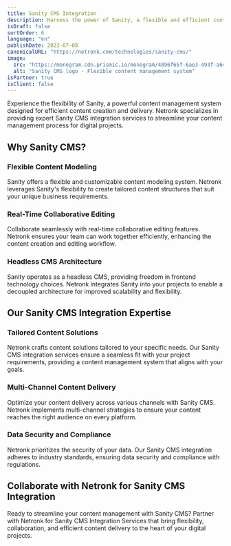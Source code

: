 ```yaml
---
title: Sanity CMS Integration
description: Harness the power of Sanity, a flexible and efficient content management system (CMS). Netronk offers expert Sanity CMS integration services to streamline content creation, delivery, and management for your digital projects.
isDraft: false
sortOrder: 6
language: "en"
publishDate: 2023-07-08
canonicalURL: "https://netronk.com/technologies/sanity-cms/"
image:
  src: "https://monogram.cdn.prismic.io/monogram/4896f65f-6ae3-493f-a645-06ab7560ecac_Sanity.svg"
  alt: "Sanity CMS logo - Flexible content management system"
isPartner: true
isClient: false
---
```


Experience the flexibility of Sanity, a powerful content management system designed for efficient content creation and delivery. Netronk specializes in providing expert Sanity CMS integration services to streamline your content management process for digital projects.

## Why Sanity CMS?

### Flexible Content Modeling

Sanity offers a flexible and customizable content modeling system. Netronk leverages Sanity's flexibility to create tailored content structures that suit your unique business requirements.

### Real-Time Collaborative Editing

Collaborate seamlessly with real-time collaborative editing features. Netronk ensures your team can work together efficiently, enhancing the content creation and editing workflow.

### Headless CMS Architecture

Sanity operates as a headless CMS, providing freedom in frontend technology choices. Netronk integrates Sanity into your projects to enable a decoupled architecture for improved scalability and flexibility.

## Our Sanity CMS Integration Expertise

### Tailored Content Solutions

Netronk crafts content solutions tailored to your specific needs. Our Sanity CMS integration services ensure a seamless fit with your project requirements, providing a content management system that aligns with your goals.

### Multi-Channel Content Delivery

Optimize your content delivery across various channels with Sanity CMS. Netronk implements multi-channel strategies to ensure your content reaches the right audience on every platform.

### Data Security and Compliance

Netronk prioritizes the security of your data. Our Sanity CMS integration adheres to industry standards, ensuring data security and compliance with regulations.

## Collaborate with Netronk for Sanity CMS Integration

Ready to streamline your content management with Sanity CMS? Partner with Netronk for Sanity CMS Integration Services that bring flexibility, collaboration, and efficient content delivery to the heart of your digital projects.
